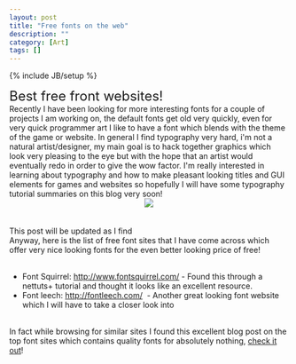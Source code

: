 ```yaml
---
layout: post
title: "Free fonts on the web"
description: ""
category: [Art]
tags: []
---
```

{% include JB/setup %}

<div class="article-content entry-content" itemprop="articleBody"><span class="Apple-style-span" style="font-size: x-large;">Best free front websites!</span><br>
Recently I have been looking for more interesting fonts for a couple of projects I am working on, the default fonts get old very quickly, even for very quick programmer art I like to have a font which blends with the theme of the game or website. In general I find typography very hard, i'm not a natural artist/designer, my main goal is to hack together graphics which look very pleasing to the eye but with the hope that an artist would eventually redo in order to give the wow factor. I'm really interested in learning about typography and how to make pleasant looking titles and GUI elements for games and websites so hopefully I will have some typography tutorial summaries on this blog very soon!<br>
<div class="separator" style="clear: both; text-align: center;">
<a href="http://www.webdesigndev.com/wp-content/uploads/2009/11/title5.jpg" imageanchor="1" style="margin-left: 1em; margin-right: 1em;"><img border="0" id="BLOGGER_PHOTO_ID_5598128213615426562" src="http://www.webdesigndev.com/wp-content/uploads/2009/11/title5.jpg" class="" style="display: inline-block;"></a></div>
<br>
<br>
This post will be updated as I find<br>
Anyway, here is the list of free font sites that I have come across which offer very nice looking fonts for the even better looking price of free!<br>
<br>
<ul>
<li>Font Squirrel:&nbsp;<a href="http://www.fontsquirrel.com/">http://www.fontsquirrel.com/</a>&nbsp;- Found this through a nettuts+ tutorial and thought it looks like an excellent resource.</li>
<li>Font leech:&nbsp;<a href="http://fontleech.com/">http://fontleech.com/</a>&nbsp; - Another great looking font website which I will have to take a closer look into</li>
</ul>
<div>
<br></div>
<div>
In fact while browsing for similar sites I found this excellent blog post on the top font sites which contains quality fonts for absolutely nothing, <a href="http://www.webdesigndev.com/roundups/15-great-websites-to-download-thousands-of-free-fonts">check it out</a>!</div></div>